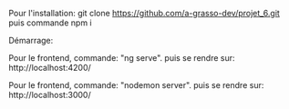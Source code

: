 Pour l'installation:
git clone https://github.com/a-grasso-dev/projet_6.git
puis commande npm i



Démarrage:

Pour le frontend, commande:
  "ng serve". 
 puis se rendre sur:  http://localhost:4200/

Pour le frontend, commande:
  "nodemon server". 
 puis se rendre sur:  http://localhost:3000/